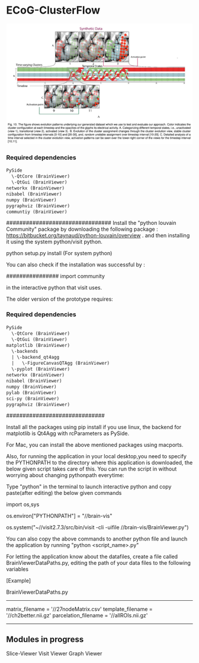 # ECoG-ClusterFlow #

 ![ScreenShot](https://raw.githubusercontent.com/sugeerth/ECoG-ClusterFlow/master/Images/Synthetic.png?token=AD8LYDKD2an4z3ATT6V0DpRezBHtv-dTks5XNTkywA%3D%3D)

### Required dependencies ###
    PySide
      \-QtCore (BrainViewer)
      \-QtGui (BrainViewer)
    networkx (BrainViewer)
    nibabel (BrainViewer)
    numpy (BrainViewer)
    pygraphviz (BrainViewer)
    communtiy (BrainViewer)
################################
Install the "python louvain Community" package by downloading the following package : https://bitbucket.org/taynaud/python-louvain/overview . and then installing it using the system python/visit python. 

python setup.py install (For system python)
 
You can also check if the installation was successful by : 

################
import community

in the interactive python that visit uses. 


The older version of the prototype requires: 
### Required dependencies ###

    PySide
      \-QtCore (BrainViewer)
      \-QtGui (BrainViewer)
    matplotlib (BrainViewer)
      \-backends
      | \-backend_qt4agg
      |   \-FigureCanvasQTAgg (BrainViewer)
      \-pyplot (BrainViewer)
    networkx (BrainViewer)
    nibabel (BrainViewer)
    numpy (BrainViewer)
    pylab (BrainViewer)
    sci-py (BrainViewer)
    pygraphviz (BrainViewer)
    
##############################

 Install all the packages using pip install <package-name> if you use linux, the backend for matplotlib is Qt4Agg with rcParameters as PySide. 
 
 For Mac, you can install the above mentioned packages using macports. 
 
 Also, for running the application in your local desktop,you need to specify the PYTHONPATH to the directory where this application is downloaded, the below given script takes care of this. 
 You can run the script in without worrying about changing pythonpath everytime: 
 
Type "python" in the terminal to launch interactive python and copy paste(after editing) the below given commands   
 
import os,sys

os.environ["PYTHONPATH"] = "/<edit your path directory here>/brain-vis"

os.system("~/<edit the path to visit binary>/visit2.7.3/src/bin/visit -cli -uifile /<edit your path directory here>/brain-vis/BrainViewer.py")

You can also copy the above commands to another python file and launch the application by running "python <script_name>.py" 

For letting the application know about the datafiles, create a file called BrainViewerDataPaths.py, editing the path of your data files to 
the following variables

[Example]

BrainViewerDataPaths.py 
***********************************************************************
matrix_filename = '/<edit your path to these files>/27nodeMatrix.csv'
template_filename = '/<edit your path to these files>/ch2better.nii.gz'
parcelation_filename = '/<edit your path to these files>/allROIs.nii.gz'
************************************************************************


## Modules in progress ## 
Slice-Viewer
Visit Viewer
Graph Viewer
